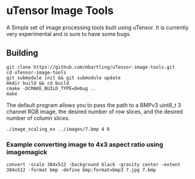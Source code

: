 # uTensor Image Tools

A Simple set of image processing tools built using uTensor. It is currently very experimental and is sure to have some bugs.

## Building

```
git clone https://github.com/mbartling/uTensor-image-tools.git
cd uTensor-image-tools
git submodule init && git submodule update
mkdir build && cd build
cmake -DCMAKE_BUILD_TYPE=Debug ..
make
```

The default program allows you to pass the path to a BMPv3 uint8_t 3 channel RGB image, the desired number of row slices, and the desired number of column slices.
```
./image_scaling_ex ../images/7.bmp 4 8
```

### Example converting image to 4x3 aspect ratio using imagemagick 
```
convert -scale 384x512 -background black -gravity center -extent 384x512 -format bmp -define bmp:format=bmp3 7.jpg 7.bmp
```

